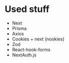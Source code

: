 # Used stuff

- Next
- Prisma
- Axios
- Cookies + next (nookies)
- Zod
- React-hook-forms
- NextAuth.js
